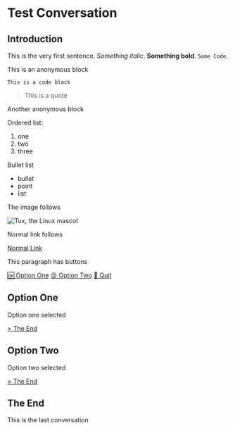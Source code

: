 # Test Conversation

## Introduction
This is the very first sentence. *Something italic*. **Something bold**. `Some Code`.

This is an anonymous block

```
This is a code block
```

> This is a quote

Another anonymous block

Ordered list:

1. one
2. two
3. three

Bullet list

* bullet
* point
* list

The image follows

![Tux, the Linux mascot](https://d33wubrfki0l68.cloudfront.net/e7ed9fe4bafe46e275c807d63591f85f9ab246ba/e2d28/assets/images/tux.png)

Normal link follows

[Normal Link](https://www.example.com)

This paragraph has buttons

[:ok: Option One](#option-one) [:cry: Option Two](#option-two) [:wave: Quit](_quit)

## Option One

Option one selected

[> The End](#the-end)

## Option Two

Option two selected

[> The End](#the-end)

## The End

This is the last conversation


